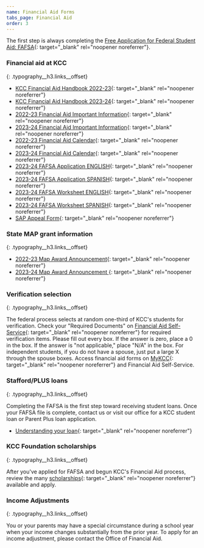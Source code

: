 ```yaml
---
name: Financial Aid Forms
tabs_page: Financial Aid
order: 3
---
```

The first step is always completing the [Free Application for Federal Student Aid: FAFSA](http://www.fafsa.gov/){: target="_blank" rel="noopener noreferrer"}.

### Financial aid at KCC
{: .typography__h3.links__offset}

* [KCC Financial Aid Handbook 2022-23](../uploads/pdf/1-up-Financial-Aid-Handbook-2022-23.pdf){: target="_blank" rel="noopener noreferrer"}
* [KCC Financial Aid Handbook 2023-24](../uploads/pdf/23-24-Financial-Aid-Handbook.pdf){: target="_blank" rel="noopener noreferrer"}
* [2022-23 Financial Aid Important Information](../uploads/pdf/22-23-Financial-Aid-Important-Information.pdf){: target="_blank" rel="noopener noreferrer"}
* [2023-24 Financial Aid Important Information](../uploads/pdf/23-24-Financial-Aid-Important-Information.pdf){: target="_blank" rel="noopener noreferrer"}
* [2022-23 Financial Aid Calendar](../uploads/pdf/22-23-FA-Calendar.pdf){: target="_blank" rel="noopener noreferrer"}
* [2023-24 Financial Aid Calendar](../uploads/pdf/23-24-Financial-Aid-Calendar.pdf){: target="_blank" rel="noopener noreferrer"}
* [2023-24 FAFSA Application ENGLISH](../uploads/pdf/2023-24-FAFSA-application-English.pdf){: target="_blank" rel="noopener noreferrer"}
* [2023-24 FAFSA Application SPANISH](../uploads/pdf/2023-24-FAFSA-application-Spanish.pdf){: target="_blank" rel="noopener noreferrer"}
* [2023-24 FAFSA Worksheet ENGLISH](../uploads/pdf/2023-24-fafsa-worksheet--ENGLISH.pdf){: target="_blank" rel="noopener noreferrer"}
* [2023-24 FAFSA Worksheet SPANISH](../uploads/pdf/2023-24-fafsa-worksheet--SPANISH.pdf){: target="_blank" rel="noopener noreferrer"}
* [SAP Appeal Form](uploads/pdf/SAP-Appeal-Form.pdf){: target="_blank" rel="noopener noreferrer"}

### State MAP grant information
{: .typography__h3.links__offset}

* [2022-23 Map Award Announcement​](../uploads/pdf/22-23-MAP-Award-Announcement.pdf){: target="_blank" rel="noopener noreferrer"}
* [2023-24 Map Award Announcement&nbsp;](../uploads/pdf/23-24-MAP-Award-Announcement.pdf){: target="_blank" rel="noopener noreferrer"}

### Verification selection
{: .typography__h3.links__offset}

The federal process selects at random one-third of KCC's students for verification. Check your "Required Documents" on [Financial Aid Self-Service](https://selfservice.kcc.edu/Student/FinancialAid/Home){: target="_blank" rel="noopener noreferrer"} for required verification items. Please fill out every box. If the answer is zero, place a 0 in the box. If the answer is "not applicable," place "N/A" in the box. For independent students, if you do not have a spouse, just put a large X through the spouse boxes. Access financial aid forms on [MyKCC](https://my.kcc.edu/services/financialaid/Pages/default.aspx){: target="_blank" rel="noopener noreferrer"} and Financial Aid Self-Service.

### Stafford/PLUS loans
{: .typography__h3.links__offset}

Completing the FAFSA is the first step toward receiving student loans. Once your FAFSA file is complete, contact us or visit our office for a KCC student loan or Parent Plus loan application.

* [Understanding your loan](../uploads/understanding-federal-direct-staff-Loan.pdf){: target="_blank" rel="noopener noreferrer"}

### KCC Foundation scholarships
{: .typography__h3.links__offset}

After you've applied for FAFSA and begun KCC's Financial Aid process, review the many [scholarships](http://foundation.kcc.edu/scholarships/){: target="_blank" rel="noopener noreferrer"} available and apply.

### Income Adjustments
{: .typography__h3.links__offset}

You or your parents may have a special circumstance during a school year when your income changes substantially from the prior year. To apply for an income adjustment, please contact the Office of Financial Aid.​​​​